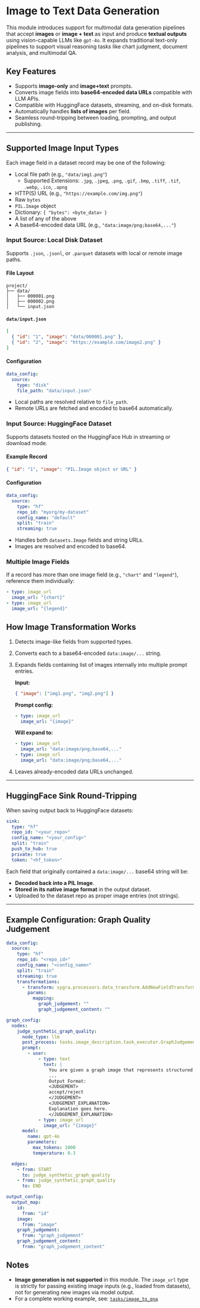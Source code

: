# Image to Text Data Generation

This module introduces support for multimodal data generation pipelines that accept **images** or **image + text** as input and produce **textual outputs** using vision-capable LLMs like `gpt-4o`. It expands traditional text-only pipelines to support visual reasoning tasks like chart judgment, document analysis, and multimodal QA.

## Key Features

- Supports **image-only** and **image+text** prompts.
- Converts image fields into **base64-encoded data URLs** compatible with LLM APIs.
- Compatible with HuggingFace datasets, streaming, and on-disk formats.
- Automatically handles **lists of images** per field.
- Seamless round-tripping between loading, prompting, and output publishing.

---
## Supported Image Input Types

Each image field in a dataset record may be one of the following:

- Local file path (e.g., `"data/img1.png"`)
  - Supported Extensions: `.jpg`, `.jpeg`, `.png`, `.gif`, `.bmp`, `.tiff`, `.tif`, `.webp`, `.ico`, `.apng`
- HTTP(S) URL (e.g., `"https://example.com/img.png"`)
- Raw `bytes`
- `PIL.Image` object
- Dictionary: `{ "bytes": <byte_data> }`
- A list of any of the above
- A base64-encoded data URL (e.g., `"data:image/png;base64,..."`)

### Input Source: Local Disk Dataset

Supports `.json`, `.jsonl`, or `.parquet` datasets with local or remote image paths.

#### File Layout

```
project/
├── data/
│   ├── 000001.png
│   ├── 000002.png
│   └── input.json
```

#### `data/input.json`

```json
[
  { "id": "1", "image": "data/000001.png" },
  { "id": "2", "image": "https://example.com/image2.png" }
]
```

#### Configuration

```yaml
data_config:
  source:
    type: "disk"
    file_path: "data/input.json"
```

- Local paths are resolved relative to `file_path`.
- Remote URLs are fetched and encoded to base64 automatically.



### Input Source: HuggingFace Dataset

Supports datasets hosted on the HuggingFace Hub in streaming or download mode.

#### Example Record

```json
{ "id": "1", "image": "PIL.Image object or URL" }
```

#### Configuration

```yaml
data_config:
  source:
    type: "hf"
    repo_id: "myorg/my-dataset"
    config_name: "default"
    split: "train"
    streaming: true
```

- Handles both `datasets.Image` fields and string URLs.
- Images are resolved and encoded to base64.

### Multiple Image Fields

If a record has more than one image field (e.g., `"chart"` and `"legend"`), reference them individually:

```yaml
- type: image_url
  image_url: "{chart}"
- type: image_url
  image_url: "{legend}"
```

## How Image Transformation Works

1. Detects image-like fields from supported types.
2. Converts each to a base64-encoded `data:image/...` string.
3. Expands fields containing list of images internally into multiple prompt entries.
     
    **Input:**
    ```json
    { "image": ["img1.png", "img2.png"] }
    ```
    
    **Prompt config:**
    
    ```yaml
    - type: image_url
      image_url: "{image}"
    ```
    
    **Will expand to:**
    
    ```yaml
    - type: image_url
      image_url: "data:image/png;base64,..."
    - type: image_url
      image_url: "data:image/png;base64,..."
    ```
4. Leaves already-encoded data URLs unchanged.

---

## HuggingFace Sink Round-Tripping

When saving output back to HuggingFace datasets:

```yaml
sink:
  type: "hf"
  repo_id: "<your_repo>"
  config_name: "<your_config>"
  split: "train"
  push_to_hub: true
  private: true
  token: "<hf_token>"
```

Each field that originally contained a `data:image/...` base64 string will be:
- **Decoded back into a PIL Image**.
- **Stored in its native image format** in the output dataset.
- Uploaded to the dataset repo as proper image entries (not strings).

---

## Example Configuration: Graph Quality Judgement

```yaml
data_config:
  source:
    type: "hf"
    repo_id: "<repo_id>"
    config_name: "<config_name>"
    split: "train"
    streaming: true
    transformations:
      - transform: sygra.processors.data_transform.AddNewFieldTransform
        params:
          mapping:
            graph_judgement: ""
            graph_judgement_content: ""

graph_config:
  nodes:
    judge_synthetic_graph_quality:
      node_type: llm
      post_process: tasks.image_description.task_executor.GraphJudgementPostProcessor
      prompt:
        - user:
            - type: text
              text: |
                You are given a graph image that represents structured numerical data.
                ...
                Output Format:
                <JUDGEMENT>
                accept/reject
                </JUDGEMENT>
                <JUDGEMENT_EXPLANATION>
                Explanation goes here.
                </JUDGEMENT_EXPLANATION>
            - type: image_url
              image_url: "{image}"
      model:
        name: gpt-4o
        parameters:
          max_tokens: 1000
          temperature: 0.3

  edges:
    - from: START
      to: judge_synthetic_graph_quality
    - from: judge_synthetic_graph_quality
      to: END

output_config:
  output_map:
    id: 
      from: "id"
    image: 
      from: "image"
    graph_judgement: 
      from: "graph_judgement"
    graph_judgement_content: 
      from: "graph_judgement_content"
```

## Notes

- **Image generation is not supported** in this module. The `image_url` type is strictly for passing existing image inputs (e.g., loaded from datasets), not for generating new images via model output.
- For a complete working example, see: [`tasks/image_to_qna`](https://github.com/ServiceNow/SyGra/tree/main/tasks/examples/image_to_qna)



